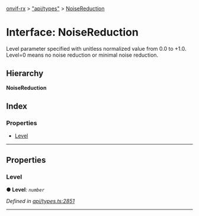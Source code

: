 [onvif-rx](../README.md) > ["api/types"](../modules/_api_types_.md) > [NoiseReduction](../interfaces/_api_types_.noisereduction.md)

# Interface: NoiseReduction

Level parameter specified with unitless normalized value from 0.0 to +1.0. Level=0 means no noise reduction or minimal noise reduction.

## Hierarchy

**NoiseReduction**

## Index

### Properties

* [Level](_api_types_.noisereduction.md#level)

---

## Properties

<a id="level"></a>

###  Level

**● Level**: *`number`*

*Defined in [api/types.ts:2851](https://github.com/patrickmichalina/onvif-rx/blob/1596479/src/api/types.ts#L2851)*

___

